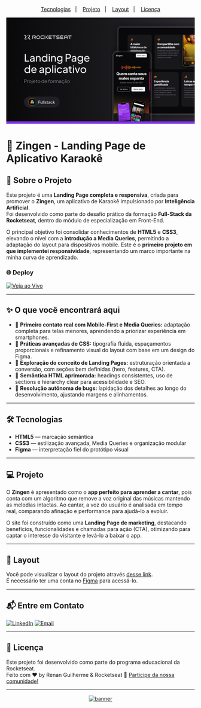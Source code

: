 <p align="center">
  <a href="#-tecnologias">Tecnologias</a>&nbsp;&nbsp;&nbsp;|&nbsp;&nbsp;&nbsp;
  <a href="#-projeto">Projeto</a>&nbsp;&nbsp;&nbsp;|&nbsp;&nbsp;&nbsp;
  <a href="#-layout">Layout</a>&nbsp;&nbsp;&nbsp;|&nbsp;&nbsp;&nbsp;
  <a href="#memo-licença">Licença</a>
</p>

<p align="center">
  <img src="assets/github/background-preview.png" alt="Imagem de capa do projeto Zingen Landing Page" />
</p>

# 🎤 Zingen - Landing Page de Aplicativo Karaokê

## 🚀 Sobre o Projeto

Este projeto é uma **Landing Page completa e responsiva**, criada para promover o **Zingen**, um aplicativo de Karaokê impulsionado por **Inteligência Artificial**.  
Foi desenvolvido como parte do desafio prático da formação **Full-Stack da Rocketseat**, dentro do módulo de especialização em Front-End.

O principal objetivo foi consolidar conhecimentos de **HTML5** e **CSS3**, elevando o nível com a **introdução a Media Queries**, permitindo a adaptação do layout para dispositivos mobile. Este é o **primeiro projeto em que implementei responsividade**, representando um marco importante na minha curva de aprendizado.

### 🌐 Deploy 

[![Veja ao Vivo](https://img.shields.io/badge/👁️%20Veja%20ao%20Vivo-000?style=flat-square&logo=google-chrome&logoColor=white)](https://codebyneander.github.io/zingen)


---

## ✨ O que você encontrará aqui

- 📱 **Primeiro contato real com Mobile-First e Media Queries:** adaptação completa para telas menores, aprendendo a priorizar experiência em smartphones.
- 💎 **Práticas avançadas de CSS:** tipografia fluida, espaçamentos proporcionais e refinamento visual do layout com base em um design do Figma.
- 🔎 **Exploração do conceito de Landing Pages:** estruturação orientada a conversão, com seções bem definidas (hero, features, CTA).
- 🚀 **Semântica HTML aprimorada:** headings consistentes, uso de sections e hierarchy clear para acessibilidade e SEO.
- 🐞 **Resolução autônoma de bugs:** lapidação dos detalhes ao longo do desenvolvimento, ajustando margens e alinhamentos.

---

## 🛠 Tecnologias

- **HTML5** — marcação semântica
- **CSS3** — estilização avançada, Media Queries e organização modular
- **Figma** — interpretação fiel do protótipo visual

---

## 💻 Projeto

O **Zingen** é apresentado como o **app perfeito para aprender a cantar**, pois conta com um algoritmo que remove a voz original das músicas mantendo as melodias intactas. Ao cantar, a voz do usuário é analisada em tempo real, comparando afinação e performance para ajudá-lo a evoluir.

O site foi construído como uma **Landing Page de marketing**, destacando benefícios, funcionalidades e chamadas para ação (CTA), otimizando para captar o interesse do visitante e levá-lo a baixar o app.

---

## 🔖 Layout

Você pode visualizar o layout do projeto através [desse link](https://www.figma.com/community/file/1371886246180677672/lp-de-produto).  
É necessário ter uma conta no [Figma](https://figma.com) para acessá-lo.

---

## 📬 Entre em Contato

[![LinkedIn](https://img.shields.io/badge/-LinkedIn-blue?style=flat-square&logo=linkedin)](https://www.linkedin.com/in/renan-guilherme/)
[![Email](https://img.shields.io/badge/-Email-red?style=flat-square&logo=gmail&logoColor=white)](mailto:renanguilherme.profissional@outlook.com)

---

## 📝 Licença

Este projeto foi desenvolvido como parte do programa educacional da Rocketseat.  
Feito com ♥ by Renan Guilherme & Rocketseat :wave: [Participe da nossa comunidade!](https://discordapp.com/invite/gCRAFhc)

---

<p align="center">
  <a href="https://discord.gg/rocketseat" target="_blank">
    <img align="center" src="https://storage.googleapis.com/golden-wind/comunidade/rodape.svg" alt="banner"/>
  </a>
</p>
